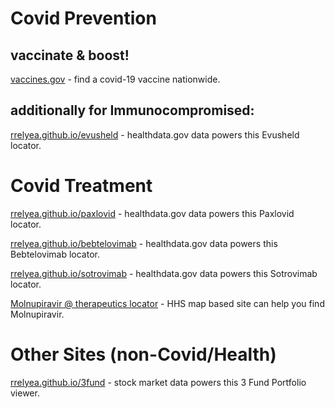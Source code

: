 
# Covid Prevention
## vaccinate &amp; boost!
[vaccines.gov](https://vaccines.gov) - find a covid-19 vaccine nationwide.

## additionally for Immunocompromised:
[rrelyea.github.io/evusheld](https://rrelyea.github.io/evusheld) - healthdata.gov data powers this Evusheld locator.

# Covid Treatment
[rrelyea.github.io/paxlovid](https://rrelyea.github.io/paxlovid) - healthdata.gov data powers this Paxlovid locator.

[rrelyea.github.io/bebtelovimab](https://rrelyea.github.io/bebtelovimab) - healthdata.gov data powers this Bebtelovimab locator.

[rrelyea.github.io/sotrovimab](https://rrelyea.github.io/sotrovimab) - healthdata.gov data powers this Sotrovimab locator.

[Molnupiravir @ therapeutics locator](https://covid-19-therapeutics-locator-dhhs.hub.arcgis.com/) - HHS map based site can help you find Molnupiravir.

# Other Sites (non-Covid/Health)
[rrelyea.github.io/3fund](https://rrelyea.github.io/3fund) - stock market data powers this 3 Fund Portfolio viewer.
